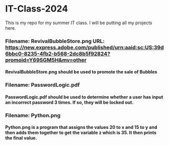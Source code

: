 # IT-Class-2024
This is my repo for my summer IT class. I will be putting all my projects here.
### Filename: RevivalBubbleStore.png URL: https://new.express.adobe.com/published/urn:aaid:sc:US:39d6bbc0-8235-4fb2-b568-2dc8b5f92824?promoid=Y69SGM5H&mv=other
#### RevivalBubbleStore.png should be used to promote the sale of Bubbles
### Filename: PasswordLogic.pdf
#### PasswordLogic.pdf should be used to determine whether a user has input an incorrect password 3 times. If so, they will be locked out.
### Filename: Python.png
#### Python.png is a program that assigns the values 20 to x and 15 to y and then adds them together to get the variable z which is 35. It then prints the final value.
